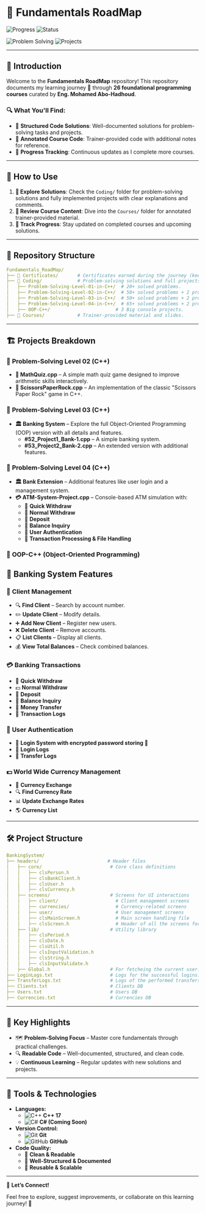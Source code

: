 # 📌 Fundamentals RoadMap

![Progress](https://img.shields.io/badge/Completed_Courses-11%2F26-blue?style=for-the-badge) ![Status](https://img.shields.io/badge/Status-Work_In_Progress-orange?style=for-the-badge)

![Problem Solving](https://img.shields.io/badge/Problem%20Solving-185%2B%20Solved%20Problems-success?style=for-the-badge) ![Projects](https://img.shields.io/badge/Projects-7%20Completed-ff5733?style=for-the-badge&logo=visual-studio-code&logoColor=white)

---

## 📘 Introduction

Welcome to the **Fundamentals RoadMap** repository! This repository documents my learning journey 🔬 through **26 foundational programming courses** curated by **Eng. Mohamed Abo-Hadhoud**.

### 🔍 What You'll Find:

- 📂 **Structured Code Solutions**: Well-documented solutions for problem-solving tasks and projects.
- 📝 **Annotated Course Code**: Trainer-provided code with additional notes for reference.
- 🚀 **Progress Tracking**: Continuous updates as I complete more courses.

---

## 🚀 How to Use

1. **🔧 Explore Solutions**: Check the `Coding/` folder for problem-solving solutions and fully implemented projects with clear explanations and comments.
2. **📓 Review Course Content**: Dive into the `Courses/` folder for annotated trainer-provided material.
3. **🔢 Track Progress**: Stay updated on completed courses and upcoming solutions.

---

## 📂 Repository Structure

```yaml
Fundamentals_RoadMap/
├── 📁 Certificates/       # Certificates earned during the journey (keeps updating).
├── 📁 Coding/             # Problem-solving solutions and full projects.
│   ├── Problem-Solving-Level-01-in-C++/  # 20+ solved problems.
│   ├── Problem-Solving-Level-02-in-C++/  # 50+ solved problems + 2 projects.
│   ├── Problem-Solving-Level-03-in-C++/  # 50+ solved problems + 2 projects.
│   ├── Problem-Solving-Level-04-in-C++/  # 65+ solved problems + 2 projects.
│   ├── OOP-C++/                        # 3 Big console projects.
├── 📁 Courses/            # Trainer-provided material and slides.
```

---

## 🏗️ Projects Breakdown

### 🔢 **Problem-Solving Level 02 (C++)**
- **🎯 MathQuiz.cpp** – A simple math quiz game designed to improve arithmetic skills interactively.
- **🔷 ScissorsPaperRock.cpp** – An implementation of the classic "Scissors Paper Rock" game in C++.

### 🔢 **Problem-Solving Level 03 (C++)**
- **🏛️ Banking System** – Explore the full Object-Oriented Programming (OOP) version with all details and features.
  - **#52_Project1_Bank-1.cpp** – A simple banking system.
  - **#53_Project2_Bank-2.cpp** – An extended version with additional features.

### 🔢 **Problem-Solving Level 04 (C++)** 
- **🏛️ Bank Extension** – Additional features like user login and a management system.
- **💳 ATM-System-Project.cpp** – Console-based ATM simulation with:
  - 🔹 **Quick Withdraw**
  - 🔹 **Normal Withdraw**
  - 🔹 **Deposit**
  - 🔹 **Balance Inquiry**
  - 🔹 **User Authentication**
  - 🔹 **Transaction Processing & File Handling**


### 🧩 <i class="fas fa-puzzle-piece"></i> OOP-C++ <i class="fas fa-cubes"></i>(Object-Oriented Programming)
  ## 🏦 Banking System Features 
  ### 🏦 **Client Management**
  - 🔍 **Find Client** – Search by account number.
  - ✏️ **Update Client** – Modify details.
  - ➕ **Add New Client** – Register new users.
  - ❌ **Delete Client** – Remove accounts.
  - 📋 **List Clients** – Display all clients.
  - 💰 **View Total Balances** – Check combined balances.
  
  ### 💳 **Banking Transactions**
  - 💸 **Quick Withdraw**
  - 💵 **Normal Withdraw**
  - 🏦 **Deposit**
  - 🔄 **Balance Inquiry**
  - 🔁 **Money Transfer**
  - 📜 **Transaction Logs**
  
  ### 🔐 **User Authentication**
  - 🛂 **Login System with encrypted password storing 🔐**
  - 📝 **Login Logs**
  - 📝 **Transfer Logs**
  
  ### 💵 **World Wide Currency Management**
  - 💱 **Currency Exchange**
  - 🔍 **Find Currency Rate**
  - 📊 **Update Exchange Rates**
  - 🌎 **Currency List**
  
  ---
  
  ## 🛠️ Project Structure
  
  ```yaml
  BankingSystem/
  ├── headers/                         # Header files
  │   ├── core/                         # Core class definitions
  │   │   ├── clsPerson.h
  │   │   ├── clsBankClient.h
  │   │   ├── clsUser.h
  │   │   ├── clsCurrency.h
  │   ├── screens/                      # Screens for UI interactions
  │   │   ├── client/                     # Client management screens
  │   │   ├── currencies/                 # Currency-related screens
  │   │   ├── user/                       # User management screens
  │   │   ├── clsMainScreen.h             # Main screen handling file
  │   │   ├── clsScreen.h                 # Header of all the screens for usability.
  │   ├── lib/                          # Utility library
  │   │   ├── clsPeriod.h
  │   │   ├── clsDate.h
  │   │   ├── clsUtil.h
  │   │   ├── clsInputValidation.h
  │   │   ├── clsString.h
  │   │   ├── clsInputValidate.h
  │   ├── Global.h                      # For fetcheing the current user.
  ├── LoginLogs.txt                     # Logs for the successful logins.
  ├── TransferLogs.txt                  # Logs of the performed transfers.
  ├── Clients.txt                       # Clients DB
  ├── Users.txt                         # Users DB
  ├── Currencies.txt                    # Currencies DB
  ```

---

## 🌟 Key Highlights

- 🗺 **Problem-Solving Focus** – Master core fundamentals through practical challenges.
- 🔍 **Readable Code** – Well-documented, structured, and clean code.
- 💡 **Continuous Learning** – Regular updates with new solutions and projects.

---

## 🔧 Tools & Technologies

- **Languages:**
  - ![C++](https://img.icons8.com/color/48/000000/c-plus-plus-logo.png) **C++ 17**
  - ![C#](https://img.icons8.com/color/48/000000/c-sharp-logo.png) **C# (Coming Soon)**
- **Version Control:**
  - ![Git](https://img.icons8.com/color/48/000000/git.png) **Git**
  - ![GitHub](https://img.icons8.com/material-outlined/48/000000/github.png) **GitHub**
- **Code Quality:**
  - 🦼 **Clean & Readable**
  - 📖 **Well-Structured & Documented**
  - 🔄 **Reusable & Scalable**

---

🔗 **Let’s Connect!**

Feel free to explore, suggest improvements, or collaborate on this learning journey! 🚀

